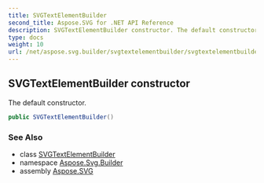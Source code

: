 ```yaml
---
title: SVGTextElementBuilder
second_title: Aspose.SVG for .NET API Reference
description: SVGTextElementBuilder constructor. The default constructor
type: docs
weight: 10
url: /net/aspose.svg.builder/svgtextelementbuilder/svgtextelementbuilder/
---
```

## SVGTextElementBuilder constructor

The default constructor.

```csharp
public SVGTextElementBuilder()
```

### See Also

* class [SVGTextElementBuilder](../)
* namespace [Aspose.Svg.Builder](../../../aspose.svg.builder/)
* assembly [Aspose.SVG](../../../)
